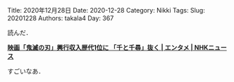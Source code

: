 ﻿Title: 2020年12月28日
Date: 2020-12-28
Category: Nikki
Tags: 
Slug: 20201228
Authors: takala4
Day: 367




読んだ．


**[映画「鬼滅の刃」興行収入歴代1位に 「千と千尋」抜く | エンタメ | NHKニュース](https://www3.nhk.or.jp/news/html/20201228/k10012787991000.html)**


すごいなあ．